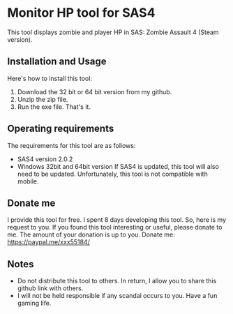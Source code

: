 # Monitor HP tool for SAS4
This tool displays zombie and player HP in SAS: Zombie Assault 4 (Steam version).

## Installation and Usage
Here's how to install this tool:
1. Download the 32 bit or 64 bit version from my github.
2. Unzip the zip file.
3. Run the exe file.
That's it.

## Operating requirements
The requirements for this tool are as follows:
* SAS4 version 2.0.2
* Windows 32bit and 64bit version
If SAS4 is updated, this tool will also need to be updated.
Unfortunately, this tool is not compatible with mobile.

## Donate me
I provide this tool for free.
I spent 8 days developing this tool.
So, here is my request to you.
If you found this tool interesting or useful, please donate to me.
The amount of your donation is up to you.
Donate me: https://paypal.me/xxx55184/

## Notes
* Do not distribute this tool to others. In return, I allow you to share this github link with others.
* I will not be held responsible if any scandal occurs to you.
Have a fun gaming life.


